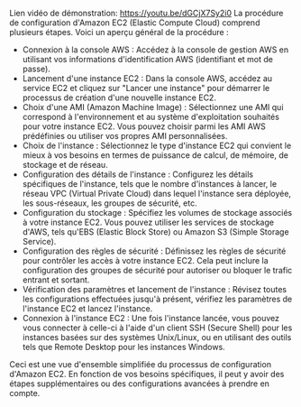 Lien vidéo de démonstration: https://youtu.be/dGCjX7Sy2i0
La procédure de configuration d'Amazon EC2 (Elastic Compute Cloud) comprend plusieurs étapes. 
Voici un aperçu général de la procédure :
- Connexion à la console AWS : Accédez à la console de gestion AWS en utilisant vos informations d'identification AWS (identifiant et mot de passe).
- Lancement d'une instance EC2 : Dans la console AWS, accédez au service EC2 et cliquez sur "Lancer une instance" pour démarrer le processus de création d'une nouvelle instance EC2.
- Choix d'une AMI (Amazon Machine Image) : Sélectionnez une AMI qui correspond à l'environnement et au système d'exploitation souhaités pour votre instance EC2. Vous pouvez choisir parmi les AMI AWS prédéfinies ou 
  utiliser vos propres AMI personnalisées.
- Choix de l'instance : Sélectionnez le type d'instance EC2 qui convient le mieux à vos besoins en termes de puissance de calcul, de mémoire, de stockage et de réseau.
- Configuration des détails de l'instance : Configurez les détails spécifiques de l'instance, tels que le nombre d'instances à lancer, le réseau VPC (Virtual Private Cloud) dans lequel l'instance sera déployée, les 
  sous-réseaux, les groupes de sécurité, etc.
- Configuration du stockage : Spécifiez les volumes de stockage associés à votre instance EC2. Vous pouvez utiliser les services de stockage d'AWS, tels qu'EBS (Elastic Block Store) ou Amazon S3 (Simple Storage 
  Service).
- Configuration des règles de sécurité : Définissez les règles de sécurité pour contrôler les accès à votre instance EC2. Cela peut inclure la configuration des groupes de sécurité pour autoriser ou bloquer le 
  trafic entrant et sortant.
- Vérification des paramètres et lancement de l'instance : Révisez toutes les configurations effectuées jusqu'à présent, vérifiez les paramètres de l'instance EC2 et lancez l'instance.
- Connexion à l'instance EC2 : Une fois l'instance lancée, vous pouvez vous connecter à celle-ci à l'aide d'un client SSH (Secure Shell) pour les instances basées sur des systèmes Unix/Linux, ou en utilisant des 
  outils tels que Remote Desktop pour les instances Windows.

Ceci est une vue d'ensemble simplifiée du processus de configuration d'Amazon EC2. En fonction de vos besoins spécifiques, il peut y avoir des étapes supplémentaires ou des configurations avancées à prendre en compte.
